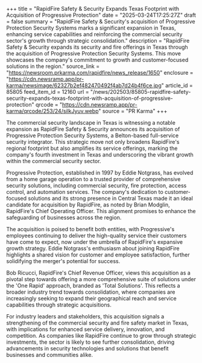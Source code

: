 +++
title = "RapidFire Safety & Security Expands Texas Footprint with Acquisition of Progressive Protection"
date = "2025-03-24T17:25:27Z"
draft = false
summary = "RapidFire Safety & Security's acquisition of Progressive Protection Security Systems marks a significant expansion in Texas, enhancing service capabilities and reinforcing the commercial security sector's growth through strategic consolidation."
description = "RapidFire Safety & Security expands its security and fire offerings in Texas through the acquisition of Progressive Protection Security Systems. This move showcases the company's commitment to growth and customer-focused solutions in the region."
source_link = "https://newsroom.prkarma.com/rapidfire/news_release/1650"
enclosure = "https://cdn.newsramp.app/pr-karma/newsimage/62327b2ef482470492f4ab7d24b4f6ce.jpg"
article_id = 85805
feed_item_id = 12160
url = "/news/202503/85805-rapidfire-safety-security-expands-texas-footprint-with-acquisition-of-progressive-protection"
qrcode = "https://cdn.newsramp.app/pr-karma/qrcode/253/24/silkJyuv.webp"
source = "PR Karma"
+++

<p>The commercial security landscape in Texas is witnessing a notable expansion as RapidFire Safety & Security announces its acquisition of Progressive Protection Security Systems, a Belton-based full-service security integrator. This strategic move not only broadens RapidFire's regional footprint but also amplifies its service offerings, marking the company's fourth investment in Texas and underscoring the vibrant growth within the commercial security sector.</p><p>Progressive Protection, established in 1997 by Eddie Notgrass, has evolved from a home garage operation to a trusted provider of comprehensive security solutions, including commercial security, fire protection, access control, and automation services. The company's dedication to customer-focused solutions and its strong presence in Central Texas made it an ideal candidate for acquisition by RapidFire, as noted by Brian Modglin, RapidFire's Chief Operating Officer. This alignment promises to enhance the safeguarding of businesses across the region.</p><p>The acquisition is poised to benefit both entities, with Progressive's employees continuing to deliver the high-quality service their customers have come to expect, now under the umbrella of RapidFire's expansive growth strategy. Eddie Notgrass's enthusiasm about joining RapidFire highlights a shared vision for customer and employee satisfaction, further solidifying the merger's potential for success.</p><p>Bob Ricucci, RapidFire's Chief Revenue Officer, views this acquisition as a pivotal step towards offering a more comprehensive suite of solutions under the 'One Rapid' approach, branded as 'Total Solutions'. This reflects a broader industry trend towards consolidation, where companies are increasingly seeking to expand their geographical reach and service capabilities through strategic acquisitions.</p><p>For industry leaders and stakeholders, this acquisition signals a strengthening of the commercial security and fire safety market in Texas, with implications for enhanced service delivery, innovation, and competition. As companies like RapidFire continue to grow through strategic investments, the sector is likely to see further consolidation, driving advancements in security technologies and solutions that benefit businesses and communities alike.</p>